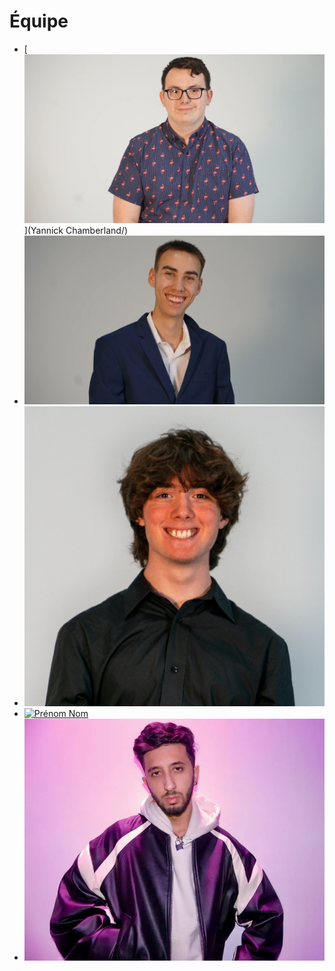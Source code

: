 # Équipe

<!-- Présentation des rôles et responsabilités de chacun des membres de l'équipe -->

* [![Yannick Chamberland]( yannick_chamberland.webp)](Yannick Chamberland/)
* [![Benjamin Ferland]( benjamin_ferland.webp)](Benjamin_ferland/)
* [![Ryan Dufault]( ryan_dufault.webp)](ryan_dufault/)
* [![Prénom Nom]( https://placehold.co/600x400?text=membre+v)](prenom_nom/)
* [![cheour Walid]( cheour_walid.webp)](Walid_Cheour/)

